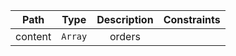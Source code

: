 | Path | Type | Description | Constraints |  
| :--: | :--: | :---------: | :---------: |  
| content | `Array` | orders |  |  
